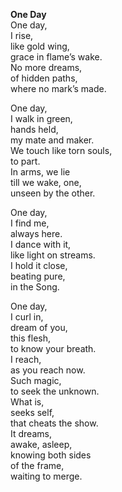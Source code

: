 **One Day**  
One day,  
I rise,  
like gold wing,  
grace in flame’s wake.  
No more dreams,  
of hidden paths,  
where no mark’s made.  

One day,  
I walk in green,  
hands held,  
my mate and maker.  
We touch like torn souls,  
to part.  
In arms, we lie  
till we wake, one,  
unseen by the other.  

One day,  
I find me,  
always here.  
I dance with it,  
like light on streams.  
I hold it close,  
beating pure,  
in the Song.  

One day,  
I curl in,  
dream of you,  
this flesh,  
to know your breath.  
I reach,  
as you reach now.  
Such magic,  
to seek the unknown.  
What is,  
seeks self,  
that cheats the show.  
It dreams,  
awake, asleep,  
knowing both sides  
of the frame,  
waiting to merge.